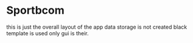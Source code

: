 # Sportbcom
this is just the overall layout of the app
data storage is not created
black template is used
only gui is their.
